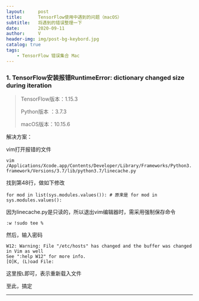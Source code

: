 ```yaml
---
layout:     post
title:      TensorFlow使用中遇到的问题（macOS）
subtitle:   将遇到的错误整理一下
date:       2020-09-11
author:     V
header-img: img/post-bg-keybord.jpg
catalog: true
tags:
    - TensorFlow 错误集合 Mac
---
```


### 1. TensorFlow安装报错RuntimeError: dictionary changed size during iteration

>TensorFlow版本：1.15.3
>
>Python版本 ：3.7.3
>
>macOS版本：10.15.6

解决方案：

vim打开报错的文件

`vim /Applications/Xcode.app/Contents/Developer/Library/Frameworks/Python3.framework/Versions/3.7/lib/python3.7/linecache.py`

找到第48行，做如下修改

`for mod in list(sys.modules.values()): # 原来是 for mod in sys.modules.values():`

因为linecache.py是只读的，所以退出vim编辑器时，需采用强制保存命令

`:w !sudo tee %`

然后，输入密码

```
W12: Warning: File "/etc/hosts" has changed and the buffer was changed in Vim as well
See ":help W12" for more info.
[O]K, (L)oad File:
```

这里按`L`即可，表示重新载入文件

至此，搞定

---


